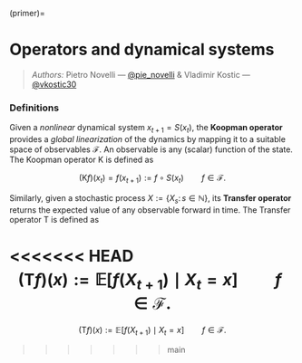 (primer)=
# Operators and dynamical systems

> _Authors:_ Pietro Novelli — [@pie_novelli](https://twitter.com/pie_novelli) & Vladimir Kostic — [@vkostic30](https://twitter.com/vkostic30)

### Definitions
Given a _nonlinear_ dynamical system $x_{t + 1} = S(x_{t})$, the **Koopman operator** provides a _global linearization_ of the dynamics by mapping it to a suitable space of observables $\mathcal{F}$. An observable is any (scalar) function of the state. The Koopman operator $\mathsf{K}$ is defined as

$$(\mathsf{K}f)(x_{t}) = f(x_{t + 1}) := f \circ S (x_t) \qquad f \in \mathcal{F}.$$

Similarly, given a stochastic process $X:= \{ X_{s} \colon s \in \mathbb{N}\}$, its **Transfer operator** returns the expected value of any observable forward in time. The Transfer operator $\mathsf{T}$ is defined as

<<<<<<< HEAD
$$(\mathsf{T}f)(x) := \mathbb{E}\left[f(X_{t + 1}) \mid X_{t} = x \right] \qquad f \in \mathcal{F}.$$
=======
$$(\mathsf{T}f)(x) := \mathbb{E}\left[f(X_{t + 1}) \mid X_{t} = x \right] \qquad f \in \mathcal{F}.$$
>>>>>>> main
